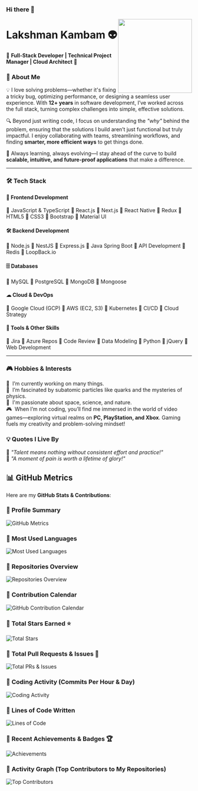 ### Hi there 👋  

<!--  
**klakshman318/klakshman318** is a ✨ _special_ ✨ repository because its `README.md` (this file) appears on your GitHub profile.  
-->  

<img align='right' src='http://www.lakshmankambam.com/Lakshman.png' width='200' />  

# Lakshman Kambam 👽  
🚀 **Full-Stack Developer | Technical Project Manager | Cloud Architect** 🚀  

### 🚀 About Me  
💡 I love solving problems—whether it's fixing a tricky bug, optimizing performance, or designing a seamless user experience. With **12+ years** in software development, I’ve worked across the full stack, turning complex challenges into simple, effective solutions.  

🔍 Beyond just writing code, I focus on understanding the *"why"* behind the problem, ensuring that the solutions I build aren’t just functional but truly impactful. I enjoy collaborating with teams, streamlining workflows, and finding **smarter, more efficient ways** to get things done.  

🚀 Always learning, always evolving—I stay ahead of the curve to build **scalable, intuitive, and future-proof applications** that make a difference.  

---

### 🛠️ Tech Stack  

#### 🎨 **Frontend Development**  
🌱 JavaScript & TypeScript 🌱 React.js 🌱 Next.js 🌱 React Native 🌱 Redux 🌱 HTML5 🌱 CSS3 🌱 Bootstrap 🌱 Material UI  

#### 🛠 **Backend Development**  
🌱 Node.js 🌱 NestJS 🌱 Express.js 🌱 Java Spring Boot 🌱 API Development 🌱 Redis 🌱 LoopBack.io  

#### 🗄 **Databases**  
🌱 MySQL 🌱 PostgreSQL 🌱 MongoDB 🌱 Mongoose  

#### ☁ **Cloud & DevOps**  
🌱 Google Cloud (GCP) 🌱 AWS (EC2, S3) 🌱 Kubernetes 🌱 CI/CD 🌱 Cloud Strategy  

#### 🔧 **Tools & Other Skills**  
🌱 Jira 🌱 Azure Repos 🌱 Code Review 🌱 Data Modeling 🌱 Python 🌱 jQuery 🌱 Web Development  

---

### 🎮 Hobbies & Interests  
🧠  &nbsp;I’m currently working on many things.  
🧬  &nbsp;I’m fascinated by subatomic particles like quarks and the mysteries of physics.  
🌌  &nbsp;I'm passionate about space, science, and nature.  
🎮  &nbsp;When I’m not coding, you’ll find me immersed in the world of video games—exploring virtual realms on **PC, PlayStation, and Xbox**. Gaming fuels my creativity and problem-solving mindset!  

### 💡 Quotes I Live By  
💎  *"Talent means nothing without consistent effort and practice!"*  
💎  *"A moment of pain is worth a lifetime of glory!"*  

## 📊 GitHub Metrics  

Here are my **GitHub Stats & Contributions**:

### 🔹 **Profile Summary**  
![GitHub Metrics](https://github.com/klakshman318/klakshman318/blob/master/github-metrics.svg)  

### 🔹 **Most Used Languages**  
![Most Used Languages](https://github.com/klakshman318/klakshman318/blob/master/languages.svg)  

### 🔹 **Repositories Overview**  
![Repositories Overview](https://github.com/klakshman318/klakshman318/blob/master/repos.svg)  

### 🔹 **Contribution Calendar**  
![GitHub Contribution Calendar](https://github.com/klakshman318/klakshman318/blob/master/iso-calendar.svg)  

### 🔹 **Total Stars Earned** ⭐  
![Total Stars](https://github.com/klakshman318/klakshman318/blob/master/stars.svg)  

### 🔹 **Total Pull Requests & Issues** 🔄  
![Total PRs & Issues](https://github.com/klakshman318/klakshman318/blob/master/prs-issues.svg)  

### 🔹 **Coding Activity (Commits Per Hour & Day)**  
![Coding Activity](https://github.com/klakshman318/klakshman318/blob/master/habits.svg)  

### 🔹 **Lines of Code Written**  
![Lines of Code](https://github.com/klakshman318/klakshman318/blob/master/lines.svg)  

### 🔹 **Recent Achievements & Badges** 🏆  
![Achievements](https://github.com/klakshman318/klakshman318/blob/master/achievements.svg)  

### 🔹 **Activity Graph (Top Contributors to My Repositories)**  
![Top Contributors](https://github.com/klakshman318/klakshman318/blob/master/contributors.svg)  

